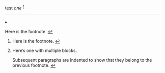 test *one* <sup><a href="#fn1" id="fnref1">1</a></sup>


----

<li id="fn1"><p>Here is the footnote. <a href="#fnref1" class="footnote-backref">↩</a></p>
</li>

<section class="footnotes">
<ol class="footnotes-list">
<li id="fn1"  class="footnote-item"><p>Here is the footnote. <a href="#fnref1" class="footnote-backref">↩</a></p>
</li>
<li id="fn2"  class="footnote-item"><p>Here’s one with multiple blocks.</p>
<p>Subsequent paragraphs are indented to show that they
belong to the previous footnote. <a href="#fnref2" class="footnote-backref">↩</a></p>
</li>
</ol>
</section>
